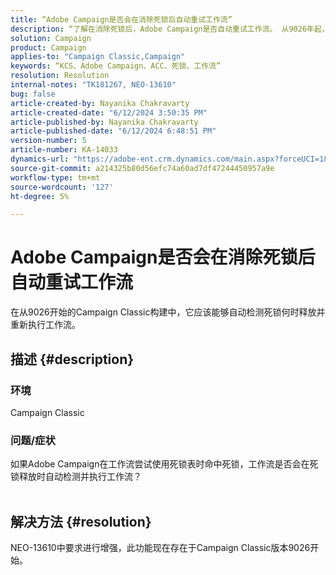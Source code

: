 ```yaml
---
title: “Adobe Campaign是否会在消除死锁后自动重试工作流”
description: “了解在消除死锁后，Adobe Campaign是否自动重试工作流。 从9026年起，此功能在Campaign Classic内部版本中可用。”
solution: Campaign
product: Campaign
applies-to: "Campaign Classic,Campaign"
keywords: “KCS、Adobe Campaign、ACC、死锁、工作流”
resolution: Resolution
internal-notes: "TK181267, NEO-13610"
bug: false
article-created-by: Nayanika Chakravarty
article-created-date: "6/12/2024 3:50:35 PM"
article-published-by: Nayanika Chakravarty
article-published-date: "6/12/2024 6:48:51 PM"
version-number: 5
article-number: KA-14033
dynamics-url: "https://adobe-ent.crm.dynamics.com/main.aspx?forceUCI=1&pagetype=entityrecord&etn=knowledgearticle&id=cec0b17e-d328-ef11-840b-0022480a40c2"
source-git-commit: a214325b80d56efc74a60ad7df47244450957a9e
workflow-type: tm+mt
source-wordcount: '127'
ht-degree: 5%

---
```


# Adobe Campaign是否会在消除死锁后自动重试工作流


在从9026开始的Campaign Classic构建中，它应该能够自动检测死锁何时释放并重新执行工作流。

## 描述 {#description}


### <b>环境</b>

Campaign Classic

### <b>问题/症状</b>

如果Adobe Campaign在工作流尝试使用死锁表时命中死锁，工作流是否会在死锁释放时自动检测并执行工作流？
<br> 

## 解决方法 {#resolution}


NEO-13610中要求进行增强，此功能现在存在于Campaign Classic版本9026开始。
